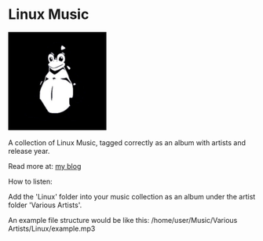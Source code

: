 # Linux Music
<img src="Linux/cover.png" alt="Album Cover Art" width="200"/>

A collection of Linux Music, tagged correctly as an album with artists and release year.

Read more at: [my blog](https://iwonder.netlify.app/devlog5.html)

How to listen:

Add the 'Linux' folder into your music collection as an album under the artist folder 'Various Artists'.

An example file structure would be like this: /home/user/Music/Various Artists/Linux/example.mp3
